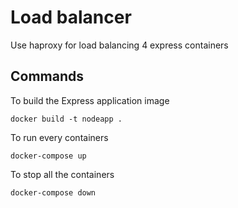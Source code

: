 # Load balancer
Use haproxy for load balancing 4 express containers

## Commands
To build the Express application image
> 
    docker build -t nodeapp .

To run every containers
> 
    docker-compose up

To stop all the containers
> 

    docker-compose down